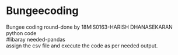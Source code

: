 # Bungeecoding
Bungee coding round-done by 18MIS0163-HARISH DHANASEKARAN</br>
python code</br>
#libaray needed-pandas</br>
assign the csv file and execute the code as per needed output.</br>
